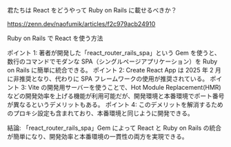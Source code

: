 君たちは React をどうやって Ruby on Rails に載せるべきか？

https://zenn.dev/naofumik/articles/f2c979acb24910

Ruby on Rails で React を使う方法

ポイント 1: 著者が開発した「react_router_rails_spa」という Gem を使うと、数行のコマンドでモダンな SPA（シングルページアプリケーション）を Ruby on Rails に簡単に統合できる。
ポイント 2: Create React App は 2025 年 2 月に非推奨となり、代わりに SPA フレームワークの使用が推奨されている。
ポイント 3: Vite の開発用サーバーを使うことで、Hot Module Replacement(HMR)などの開発効率を上げる機能が利用可能だが、開発環境と本番環境でポート番号が異なるというデメリットもある。
ポイント 4: このデメリットを解消するためのプロキシ設定も含まれており、本番環境と同じように開発できる。

結論: 「react_router_rails_spa」Gem によって React と Ruby on Rails の統合が簡単になり、開発効率と本番環境の一貫性の両方を実現できる。
